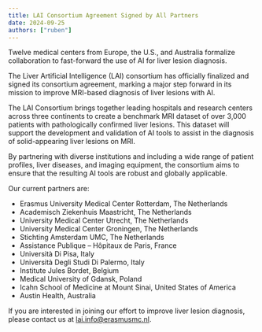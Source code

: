 ```yaml
---
title: LAI Consortium Agreement Signed by All Partners
date: 2024-09-25
authors: ["ruben"]
---
```


Twelve medical centers from Europe, the U.S., and Australia formalize collaboration to fast-forward the use of AI for liver lesion diagnosis.

<!--more-->

The Liver Artificial Intelligence (LAI) consortium has officially finalized and signed its consortium agreement, marking a major step forward in its mission to improve MRI-based diagnosis of liver lesions with AI.

The LAI Consortium brings together leading hospitals and research centers across three continents to create a benchmark MRI dataset of over 3,000 patients with pathologically confirmed liver lesions. This dataset will support the development and validation of AI tools to assist in the diagnosis of solid-appearing liver lesions on MRI.

By partnering with diverse institutions and including a wide range of patient profiles, liver diseases, and imaging equipment, the consortium aims to ensure that the resulting AI tools are robust and globally applicable.

Our current partners are:

- Erasmus University Medical Center Rotterdam, The Netherlands 
- Academisch Ziekenhuis Maastricht, The Netherlands 
- University Medical Center Utrecht, The Netherlands 
- University Medical Center Groningen, The Netherlands 
- Stichting Amsterdam UMC, The Netherlands 
- Assistance Publique – Hôpitaux de Paris, France 
- Università Di Pisa, Italy 
- Università Degli Studi Di Palermo, Italy 
- Institute Jules Bordet, Belgium 
- Medical University of Gdansk, Poland 
- Icahn School of Medicine at Mount Sinai, United States of America
- Austin Health, Australia

If you are interested in joining our effort to improve liver lesion diagnosis, please contact us at lai.info@erasmusmc.nl. 